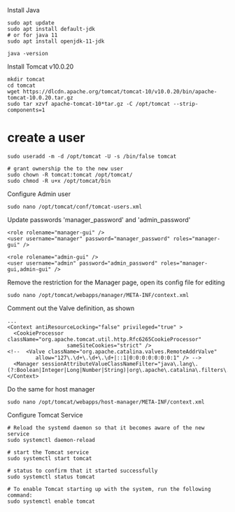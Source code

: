 Install Java
```
sudo apt update
sudo apt install default-jdk
# or for java 11
sudo apt install openjdk-11-jdk

java -version

```
Install Tomcat v10.0.20
```
mkdir tomcat
cd tomcat
wget https://dlcdn.apache.org/tomcat/tomcat-10/v10.0.20/bin/apache-tomcat-10.0.20.tar.gz
sudo tar xzvf apache-tomcat-10*tar.gz -C /opt/tomcat --strip-components=1
```

# create a user
```
sudo useradd -m -d /opt/tomcat -U -s /bin/false tomcat

# grant ownership the to the new user
sudo chown -R tomcat:tomcat /opt/tomcat/
sudo chmod -R u+x /opt/tomcat/bin
```
Configure Admin user
```
sudo nano /opt/tomcat/conf/tomcat-users.xml
```
Update passwords 'manager_password' and 'admin_password'
```
<role rolename="manager-gui" />
<user username="manager" password="manager_password" roles="manager-gui" />

<role rolename="admin-gui" />
<user username="admin" password="admin_password" roles="manager-gui,admin-gui" />
```
Remove the restriction for the Manager page, open its config file for editing
```
sudo nano /opt/tomcat/webapps/manager/META-INF/context.xml
```
Comment out the Valve definition, as shown
```
...
<Context antiResourceLocking="false" privileged="true" >
  <CookieProcessor className="org.apache.tomcat.util.http.Rfc6265CookieProcessor"
                   sameSiteCookies="strict" />
<!--  <Valve className="org.apache.catalina.valves.RemoteAddrValve"
         allow="127\.\d+\.\d+\.\d+|::1|0:0:0:0:0:0:0:1" /> -->
  <Manager sessionAttributeValueClassNameFilter="java\.lang\.(?:Boolean|Integer|Long|Number|String)|org\.apache\.catalina\.filters\.Csr>
</Context>
```

Do the same for host manager
```
sudo nano /opt/tomcat/webapps/host-manager/META-INF/context.xml
```


Configure Tomcat Service

```
# Reload the systemd daemon so that it becomes aware of the new service
sudo systemctl daemon-reload

# start the Tomcat service
sudo systemctl start tomcat

# status to confirm that it started successfully
sudo systemctl status tomcat

# To enable Tomcat starting up with the system, run the following command:
sudo systemctl enable tomcat

```

